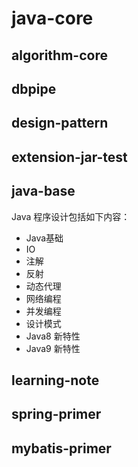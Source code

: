 # java-core

## algorithm-core


## dbpipe


## design-pattern


## extension-jar-test


## java-base
Java 程序设计包括如下内容：
 - Java基础
 - IO
 - 注解
 - 反射
 - 动态代理
 - 网络编程
 - 并发编程
 - 设计模式
 - Java8 新特性
 - Java9 新特性


## learning-note


## spring-primer


## mybatis-primer



